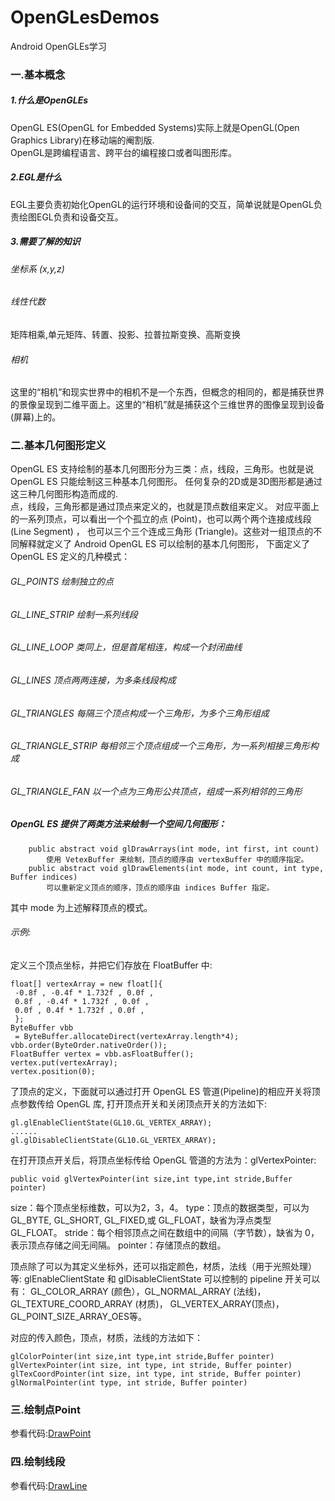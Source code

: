 # OpenGLesDemos
Android OpenGLEs学习
### 一.基本概念
##### 1.什么是OpenGLEs
OpenGL ES(OpenGL for Embedded Systems)实际上就是OpenGL(Open Graphics Library)在移动端的阉割版.<br/>
OpenGL是跨编程语言、跨平台的编程接口或者叫图形库。
##### 2.EGL是什么
EGL主要负责初始化OpenGL的运行环境和设备间的交互，简单说就是OpenGL负责绘图EGL负责和设备交互。
##### 3.需要了解的知识

###### 坐标系 (x,y,z)
###### 线性代数
矩阵相乘,单元矩阵、转置、投影、拉普拉斯变换、高斯变换
###### 相机
这里的“相机”和现实世界中的相机不是一个东西，但概念的相同的，都是捕获世界的景像呈现到二维平面上。这里的“相机”就是捕获这个三维世界的图像呈现到设备(屏幕)上的。
     
### 二.基本几何图形定义
OpenGL ES 支持绘制的基本几何图形分为三类：点，线段，三角形。也就是说 OpenGL ES 只能绘制这三种基本几何图形。
任何复杂的2D或是3D图形都是通过这三种几何图形构造而成的.<br/>
点，线段，三角形都是通过顶点来定义的，也就是顶点数组来定义。
对应平面上的一系列顶点，可以看出一个个孤立的点 (Point)，也可以两个两个连接成线段 (Line Segment) ，
也可以三个三个连成三角形 (Triangle)。这些对一组顶点的不同解释就定义了 Android OpenGL ES 可以绘制的基本几何图形，
下面定义了 OpenGL ES 定义的几种模式：
###### GL_POINTS 绘制独立的点
###### GL_LINE_STRIP 绘制一系列线段
###### GL_LINE_LOOP 类同上，但是首尾相连，构成一个封闭曲线
###### GL_LINES 顶点两两连接，为多条线段构成
###### GL_TRIANGLES  每隔三个顶点构成一个三角形，为多个三角形组成
###### GL_TRIANGLE_STRIP 每相邻三个顶点组成一个三角形，为一系列相接三角形构成
###### GL_TRIANGLE_FAN 以一个点为三角形公共顶点，组成一系列相邻的三角形
##### OpenGL ES 提供了两类方法来绘制一个空间几何图形：
```
    public abstract void glDrawArrays(int mode, int first, int count)
        使用 VetexBuffer 来绘制，顶点的顺序由 vertexBuffer 中的顺序指定。
    public abstract void glDrawElements(int mode, int count, int type, Buffer indices)
        可以重新定义顶点的顺序，顶点的顺序由 indices Buffer 指定。
```

其中 mode 为上述解释顶点的模式。
###### 示例:
定义三个顶点坐标，并把它们存放在 FloatBuffer 中:
```
float[] vertexArray = new float[]{
 -0.8f , -0.4f * 1.732f , 0.0f ,
 0.8f , -0.4f * 1.732f , 0.0f ,
 0.0f , 0.4f * 1.732f , 0.0f ,
 };
ByteBuffer vbb
 = ByteBuffer.allocateDirect(vertexArray.length*4);
vbb.order(ByteOrder.nativeOrder());
FloatBuffer vertex = vbb.asFloatBuffer();
vertex.put(vertexArray);
vertex.position(0);
```
了顶点的定义，下面就可以通过打开 OpenGL ES 管道(Pipeline)的相应开关将顶点参数传给 OpenGL 库,
打开顶点开关和关闭顶点开关的方法如下:
```
gl.glEnableClientState(GL10.GL_VERTEX_ARRAY);
......
gl.glDisableClientState(GL10.GL_VERTEX_ARRAY);
```
在打开顶点开关后，将顶点坐标传给 OpenGL 管道的方法为：glVertexPointer:
```
public void glVertexPointer(int size,int type,int stride,Buffer pointer)
```
size：每个顶点坐标维数，可以为2，3，4。
type：顶点的数据类型，可以为 GL_BYTE, GL_SHORT, GL_FIXED,或 GL_FLOAT，缺省为浮点类型 GL_FLOAT。
stride：每个相邻顶点之间在数组中的间隔（字节数），缺省为 0，表示顶点存储之间无间隔。
pointer：存储顶点的数组。

顶点除了可以为其定义坐标外，还可以指定颜色，材质，法线（用于光照处理）等:
glEnableClientState 和 glDisableClientState 可以控制的 pipeline 开关可以有：
GL_COLOR_ARRAY (颜色），GL_NORMAL_ARRAY (法线)，GL_TEXTURE_COORD_ARRAY (材质)，
GL_VERTEX_ARRAY(顶点)， GL_POINT_SIZE_ARRAY_OES等。

对应的传入颜色，顶点，材质，法线的方法如下：
```
glColorPointer(int size,int type,int stride,Buffer pointer)
glVertexPointer(int size, int type, int stride, Buffer pointer)
glTexCoordPointer(int size, int type, int stride, Buffer pointer)
glNormalPointer(int type, int stride, Buffer pointer)
```

### 三.绘制点Point
参看代码:[DrawPoint](https://github.com/hykruntoahead/OpenGLesDemos/blob/master/app/src/main/java/com/ykhe/openglesdemos/point/DrawPoint.java)

### 四.绘制线段
参看代码:[DrawLine](https://github.com/hykruntoahead/OpenGLesDemos/blob/master/app/src/main/java/com/ykhe/openglesdemos/line/DrawLine.java)
